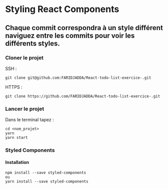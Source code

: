 # Styling React Components

## Chaque commit correspondra à un style différent naviguez entre les commits pour voir les différents styles.

### Cloner le projet

SSH : 

```
git clone git@github.com:FARIDJADDA/React-todo-list-exercice-.git
```

HTTPS :

```
git clone https://github.com/FARIDJADDA/React-todo-list-exercice-.git
```
### Lancer le projet

Dans le terminal tapez :

```
cd <nom_projet>
yarn
yarn start
```

### Styled Components 
#### Installation 

```
npm install --save styled-components
ou
yarn install --save styled-components
```
